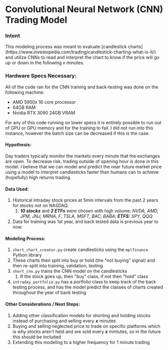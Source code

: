<h1>Convolutional Neural Network (CNN) Trading Model </h1>

<h3>Intent</h3>
<p>
This modeling process was meant to evaluate [candlestick charts](https://www.investopedia.com/trading/candlestick-charting-what-is-it/) and utilize CNNs to read and interpret the chart to know if the price will go up or down in the following <i>x</i> minutes.
</p>

### Hardware Specs Necessary:
All of the code ran for the CNN training and back-testing was done on the following machine:
- AMD 5950x 16 core processor
- 64GB RAM
- Nvidia RTX 3090 24GB VRAM

For any of this code running on lower specs it is entirely possible to run out of GPU or GPU memory and for the training to fail. I did not run into this instance, however the batch size can be decreased if this is the case.

#### Hypothesis:
<p>
Day traders typically monitor the markets every minute that the exchanges are open. To decrease risk, trading outside of opening hour is done in this model. I believe that we can model and predict the near future market price using a model to interpret candlesticks faster than humans can to achieve (hopefully) high returns trading.
</p>

#### Data Used:
1. Historical intraday stock prices at 5min intervals from the past 2 years for stocks not on NASDAQ.
   1. **_10 stocks_** and **_2 ETFs_** were chosen with high volume: _NVDA, AMD, JPM, JNJ, MRNA, F, TSLA, MSFT, BAC, BABA_; **_ETFS:_** _SPY, QQQ_
2. Data for training was 1st year, and back tested data is previous year to now.

#### Modeling Process:
1. `short_chart_creator.py` create candlesticks using the `mplfinance` Python library
2. These charts then split into buy or hold (the "not buying" signal) and then re-split into training, validation, testing
3. `short_cnn.py` trains the CNN model on the candlesticks
   1. If the stock goes up, then "buy" class, if not then "hold" class
4. `intraday_portfolio.py` has a portfolio class to keep track of the back testing process, and has the model predict the classes of charts created throughout the year of back testing

#### Other Considerations / Next Steps:
1. Adding other classification models for shorting and holding stocks instead of purchasing and selling every **_x_** minutes
2. Buying and selling neglected price to trade on specific platforms which is why stocks aren't held and are sold every **_x_** mintutes, so in the future this should be included
3. Extending this modeling to a higher frequency for 1 minute trading